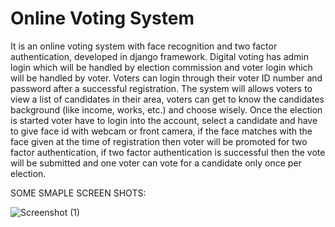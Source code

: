 # Online Voting System
It is an online voting system with face recognition and two factor authentication, developed in django framework.  Digital voting has admin login which will be handled by election commission and voter login which will be handled by voter. Voters can login through their voter ID number and password after a successful registration. The system will allows voters to view a list of candidates in their area, voters can get to know the candidates background (like income, works, etc.) and choose wisely. Once the election is started voter have to login into the account, select a candidate and have to give face id with webcam or front camera, if the face matches with the face given at the time of registration then voter will be promoted for two factor authentication, if two factor authentication is successful then the vote will be submitted and one voter can vote for a candidate only once per election.



SOME SMAPLE SCREEN SHOTS:


![Screenshot (1)](https://github.com/VidyadharDhanning/OnlineVotingSystems/assets/155465817/528a4c6c-a91a-4e68-a901-3fed1f930c00)
